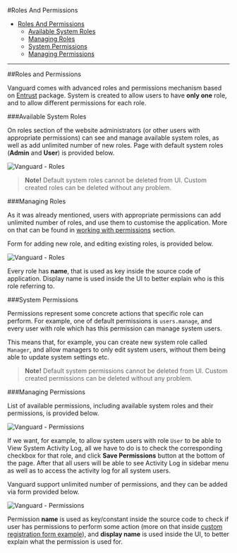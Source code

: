 #Roles And Permissions

* [Roles And Permissions](#roles-and-permissions)
	* [Available System Roles](#roles-available)
	* [Managing Roles](#roles-manage)
	* [System Permissions](#permissions)
	* [Managing Permissions](#permissions-manage)
	
---

<a name="roles-and-permissions"></a>
##Roles and Permissions

Vanguard comes with advanced roles and permissions mechanism based on [Entrust](https://github.com/Zizaco/entrust) package. System is created to allow users to have **only one** role, and to allow different permissions for each role.

<a name="roles-available"></a>
###Available System Roles

On roles section of the website administrators (or other users with appropriate permissions) can see and manage available system roles, as well as add unlimited number of new roles. Page with default system roles (**Admin** and **User**) is provided below.

![Vanguard - Roles](assets/img/roles-list.png)

>**Note!** Default system roles cannot be deleted from UI. Custom created roles can be deleted without any problem.

<a name="roles-manage"></a>
###Managing Roles

As it was already mentioned, users with appropriate permissions can add unlimited number of roles, and use them to customise the application. More on that can be found in [working with permissions](working-with-permissions.html) section.

Form for adding new role, and editing existing roles, is provided below.

![Vanguard - Roles](assets/img/roles-add.png)

Every role has **name**, that is used as key inside the source code of application. Display name is used inside the UI to better explain who is this role referring to.

<a name="permissions"></a>
###System Permissions

Permissions represent some concrete actions that specific role can perform. For example, one of default permissions is `users.manage`, and every user with role which has this permission can manage system users. 

This means that, for example, you can create new system role called `Manager`, and allow managers to only edit system users, without them being able to update system settings etc.

>**Note!** Default system permissions cannot be deleted from UI. Custom created permissions can be deleted without any problem.

<a name="permissions-manage"></a>
###Managing Permissions

List of available permissions, including available system roles and their permissions, is provided below.

![Vanguard - Permissions](assets/img/permissions-list.png)

If we want, for example, to allow system users with role `User` to be able to View System Activity Log, all we have to do is to check the corresponding checkbox for that role, and click **Save Permissions** button at the bottom of the page. After that all users will be able to see Activity Log in sidebar menu as well as to access the activity log for all system users.

Vanguard support unlimited number of permissions, and they can be added via form provided below.

![Vanguard - Permissions](assets/img/permissions-add.png)

Permission **name** is used as key/constant inside the source code to check if user has permissions to perform some action (more on that inside [custom registration form example](registration-form.html)), and **display name** is used inside the UI, to better explain what the permission is used for.